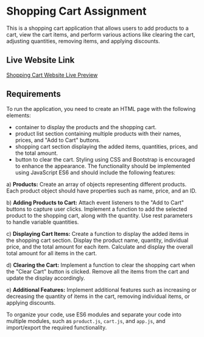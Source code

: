 # Shopping Cart Assignment

This is a shopping cart application that allows users to add products to a cart, view the cart items, and perform various actions like clearing the cart, adjusting quantities, removing items, and applying discounts.

## Live Website Link

[Shopping Cart Website Live Preview](https://sajal-ostad-shopping-cart.netlify.app/)

## Requirements

To run the application, you need to create an HTML page with the following elements:

- container to display the products and the shopping cart.
- product list section containing multiple products with their names, prices, and "Add to Cart" buttons.
- shopping cart section displaying the added items, quantities, prices, and the total amount.
- button to clear the cart.
  Styling using CSS and Bootstrap is encouraged to enhance the appearance.
  The functionality should be implemented using JavaScript ES6 and should include the following features:

a) **Products:** Create an array of objects representing different products. Each product object should have properties such as name, price, and an ID.

b) **Adding Products to Cart:** Attach event listeners to the "Add to Cart" buttons to capture user clicks. Implement a function to add the selected product to the shopping cart, along with the quantity. Use rest parameters to handle variable quantities.

c) **Displaying Cart Items:** Create a function to display the added items in the shopping cart section. Display the product name, quantity, individual price, and the total amount for each item. Calculate and display the overall total amount for all items in the cart.

d) **Clearing the Cart:** Implement a function to clear the shopping cart when the "Clear Cart" button is clicked. Remove all the items from the cart and update the display accordingly.

e) **Additional Features:** Implement additional features such as increasing or decreasing the quantity of items in the cart, removing individual items, or applying discounts.

To organize your code, use ES6 modules and separate your code into multiple modules, such as `product.js`, `cart.js`, and `app.js`, and import/export the required functionality.
